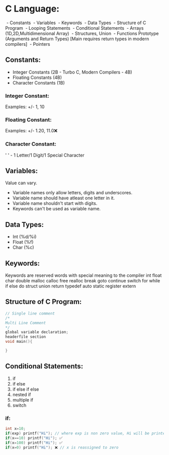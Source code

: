 # C Language:

 - Constants
 - Variables
 - Keywords
 - Data Types
 - Structure of C Program
 - Looping Statements
 - Conditional Statements
 - Arrays (1D,2D,Multidimensional Array)
 - Structures, Union
 - Functions Prototype (Arguments and Return Types) [Main requires return types in modern compilers]
 - Pointers
## Constants:

- Integer Constants (2B - Turbo C, Modern Compilers - 4B)
- Floating Constants (4B)
- Character Constants (1B)
### Integer Constant:

Examples: +/- 1, 10

### Floating Constant:

Examples: +/- 1.20, 11.0❌

### Character Constant:

' ' - 1 Letter/1 Digit/1 Special Character

## Variables:

Value can vary.
- Variable names only allow letters, digits and underscores.
- Variable name should have atleast one letter in it.
- Variable name shouldn't start with digits.
- Keywords can't be used as variable name.

## Data Types:

- Int (%d/%i)
- Float (%f)
- Char (%c)

## Keywords:

Keywords are reserved words with special meaning to the compiler
int float char double malloc calloc free realloc 
break goto continue switch
for while if else do struct union 
return typedef auto static register extern

## Structure of C Program:

```cpp
// Single line comment
/*
Multi Line Comment
*/
global variable declaration;
headerfile section
void main(){

}
```

## Conditional Statements:

1. if
2. if else
3. if else if else
4. nested if
5. multiple if
6. switch
### if:

```cpp
int x=10;
if(exp) printf("Hi"); // where exp is non zero value, Hi will be printed
if(x==10) printf("Hi"); ✅
if(x=100) printf("Hi"); ✅
if(x=0) printf("Hi"); ❌ // x is reassigned to zero 
```
